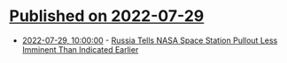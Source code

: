 # [Published on 2022-07-29](index.md)

* [2022-07-29, 10:00:00](https://science.slashdot.org/story/22/07/29/0012257/russia-tells-nasa-space-station-pullout-less-imminent-than-indicated-earlier?utm_source=rss1.0mainlinkanon&utm_medium=feed) - [Russia Tells NASA Space Station Pullout Less Imminent Than Indicated Earlier](https://science.slashdot.org/story/22/07/29/0012257/russia-tells-nasa-space-station-pullout-less-imminent-than-indicated-earlier?utm_source=rss1.0mainlinkanon&utm_medium=feed)
